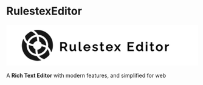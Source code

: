 # RulestexEditor

![Rulestex Editor Logo](logo.png)

A **Rich Text Editor** with modern features, and simplified for web
